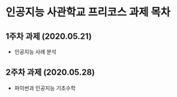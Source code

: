 # 인공지능 사관학교 프리코스 과제 목차

## 1주차 과제 (2020.05.21)
 * 인공지능 사례 분석
## 2주차 과제 (2020.05.28)
 * 파이썬과 인공지능 기초수학
